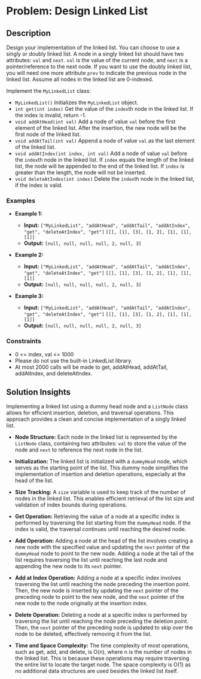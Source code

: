 # Problem: Design Linked List

## Description

Design your implementation of the linked list. You can choose to use a singly or doubly linked list. A node in a singly linked list should have two attributes: `val` and `next`. `val` is the value of the current node, and `next` is a pointer/reference to the next node. If you want to use the doubly linked list, you will need one more attribute `prev` to indicate the previous node in the linked list. Assume all nodes in the linked list are 0-indexed.

Implement the `MyLinkedList` class:

- `MyLinkedList()` Initializes the `MyLinkedList` object.
- `int get(int index)` Get the value of the `index`th node in the linked list. If the index is invalid, return -1.
- `void addAtHead(int val)` Add a node of value `val` before the first element of the linked list. After the insertion, the new node will be the first node of the linked list.
- `void addAtTail(int val)` Append a node of value `val` as the last element of the linked list.
- `void addAtIndex(int index, int val)` Add a node of value `val` before the `index`th node in the linked list. If `index` equals the length of the linked list, the node will be appended to the end of the linked list. If `index` is greater than the length, the node will not be inserted.
- `void deleteAtIndex(int index)` Delete the `index`th node in the linked list, if the index is valid.

### Examples

- **Example 1:**
  - **Input:** `["MyLinkedList", "addAtHead", "addAtTail", "addAtIndex", "get", "deleteAtIndex", "get"]`
             `[[], [1], [3], [1, 2], [1], [1], [1]]`
  - **Output:** `[null, null, null, null, 2, null, 3]`

- **Example 2:**
  - **Input:** `["MyLinkedList", "addAtHead", "addAtTail", "addAtIndex", "get", "deleteAtIndex", "get"]`
             `[[], [1], [3], [1, 2], [1], [1], [1]]`
  - **Output:** `[null, null, null, null, 2, null, 3]`

- **Example 3:**
  - **Input:** `["MyLinkedList", "addAtHead", "addAtTail", "addAtIndex", "get", "deleteAtIndex", "get"]`
             `[[], [1], [3], [1, 2], [1], [1], [1]]`
  - **Output:** `[null, null, null, null, 2, null, 3]`

### Constraints

- 0 <= index, val <= 1000
- Please do not use the built-in LinkedList library.
- At most 2000 calls will be made to get, addAtHead, addAtTail, addAtIndex, and deleteAtIndex.

## Solution Insights

Implementing a linked list using a dummy head node and a `ListNode` class allows for efficient insertion, deletion, and traversal operations. This approach provides a clean and concise implementation of a singly linked list.

- **Node Structure:** Each node in the linked list is represented by the `ListNode` class, containing two attributes: `val` to store the value of the node and `next` to reference the next node in the list.

- **Initialization:** The linked list is initialized with a `dummyHead` node, which serves as the starting point of the list. This dummy node simplifies the implementation of insertion and deletion operations, especially at the head of the list.

- **Size Tracking:** A `size` variable is used to keep track of the number of nodes in the linked list. This enables efficient retrieval of the list size and validation of index bounds during operations.

- **Get Operation:** Retrieving the value of a node at a specific index is performed by traversing the list starting from the `dummyHead` node. If the index is valid, the traversal continues until reaching the desired node.

- **Add Operation:** Adding a node at the head of the list involves creating a new node with the specified value and updating the `next` pointer of the `dummyHead` node to point to the new node. Adding a node at the tail of the list requires traversing the list until reaching the last node and appending the new node to its `next` pointer.

- **Add at Index Operation:** Adding a node at a specific index involves traversing the list until reaching the node preceding the insertion point. Then, the new node is inserted by updating the `next` pointer of the preceding node to point to the new node, and the `next` pointer of the new node to the node originally at the insertion index.

- **Delete Operation:** Deleting a node at a specific index is performed by traversing the list until reaching the node preceding the deletion point. Then, the `next` pointer of the preceding node is updated to skip over the node to be deleted, effectively removing it from the list.

- **Time and Space Complexity:** The time complexity of most operations, such as get, add, and delete, is O(n), where n is the number of nodes in the linked list. This is because these operations may require traversing the entire list to locate the target node. The space complexity is O(1) as no additional data structures are used besides the linked list itself.
